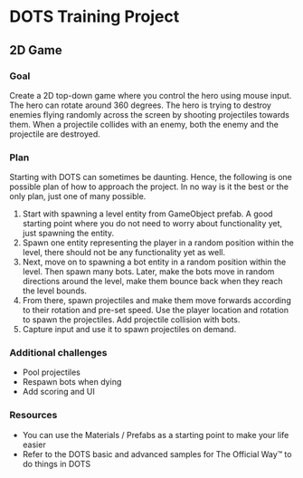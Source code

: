 # DOTS Training Project
## 2D Game

### Goal
Create a 2D top-down game where you control the hero using mouse input. The hero can rotate around 360 degrees. The hero is trying to destroy enemies flying randomly across the screen by shooting projectiles towards them. When a projectile collides with an enemy, both the enemy and the projectile are destroyed.


### Plan
Starting with DOTS can sometimes be daunting. Hence, the following is one possible plan of how to approach the project. In no way is it the best or the only plan, just one of many possible.

1. Start with spawning a level entity from GameObject prefab. A good starting point where you do not need to worry about functionality yet, just spawning the entity.
2. Spawn one entity representing the player in a random position within the level, there should not be any functionality yet as well.
3. Next, move on to spawning a bot entity in a random position within the level. Then spawn many bots. Later, make the bots move in random directions around the level, make them bounce back when they reach the level bounds.
4. From there, spawn projectiles and make them move forwards according to their rotation and pre-set speed. Use the player location and rotation to spawn the projectiles. Add projectile collision with bots.
5. Capture input and use it to spawn projectiles on demand.

### Additional challenges
- Pool projectiles
- Respawn bots when dying
- Add scoring and UI

### Resources
- You can use the Materials / Prefabs as a starting point to make your life easier
- Refer to the DOTS basic and advanced samples for The Official Way™ to do things in DOTS
